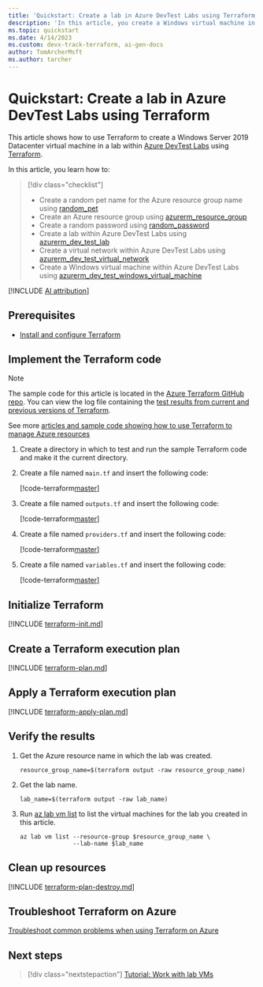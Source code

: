 ```yaml
---
title: 'Quickstart: Create a lab in Azure DevTest Labs using Terraform'
description: 'In this article, you create a Windows virtual machine in a lab within Azure DevTest Labs using Terraform'
ms.topic: quickstart
ms.date: 4/14/2023
ms.custom: devx-track-terraform, ai-gen-docs
author: TomArcherMsft
ms.author: tarcher
---
```


# Quickstart: Create a lab in Azure DevTest Labs using Terraform

This article shows how to use Terraform to create a Windows Server 2019 Datacenter virtual machine in a lab within [Azure DevTest Labs](../devtest-lab-overview.md) using [Terraform](/azure/developer/terraform).

In this article, you learn how to:

> [!div class="checklist"]
> * Create a random pet name for the Azure resource group name using [random_pet](https://registry.terraform.io/providers/hashicorp/random/latest/docs/resources/pet)
> * Create an Azure resource group using [azurerm_resource_group](https://registry.terraform.io/providers/hashicorp/azurerm/latest/docs/resources/resource_group)
> * Create a random password using [random_password](https://registry.terraform.io/providers/hashicorp/random/latest/docs/resources/password)
> * Create a lab within Azure DevTest Labs using [azurerm_dev_test_lab](https://registry.terraform.io/providers/hashicorp/azurerm/latest/docs/resources/dev_test_lab)
> * Create a virtual network within Azure DevTest Labs using [azurerm_dev_test_virtual_network](https://registry.terraform.io/providers/hashicorp/azurerm/latest/docs/resources/dev_test_virtual_network)
> * Create a Windows virtual machine within Azure DevTest Labs using [azurerm_dev_test_windows_virtual_machine](https://registry.terraform.io/providers/hashicorp/azurerm/latest/docs/resources/dev_test_windows_virtual_machine)

[!INCLUDE [AI attribution](../../../includes/ai-generated-attribution.md)]

## Prerequisites

- [Install and configure Terraform](/azure/developer/terraform/quickstart-configure)

## Implement the Terraform code

> [!NOTE]
> The sample code for this article is located in the [Azure Terraform GitHub repo](https://github.com/Azure/terraform/tree/master/quickstart/101-devtest-labs). You can view the log file containing the [test results from current and previous versions of Terraform](https://github.com/Azure/terraform/tree/master/quickstart/101-devtest-labs/TestRecord.md).
> 
> See more [articles and sample code showing how to use Terraform to manage Azure resources](/azure/terraform)

1. Create a directory in which to test and run the sample Terraform code and make it the current directory.

1. Create a file named `main.tf` and insert the following code:

    [!code-terraform[master](~/terraform_samples/quickstart/101-devtest-labs/main.tf)]

1. Create a file named `outputs.tf` and insert the following code:

    [!code-terraform[master](~/terraform_samples/quickstart/101-devtest-labs/outputs.tf)]

1. Create a file named `providers.tf` and insert the following code:

    [!code-terraform[master](~/terraform_samples/quickstart/101-devtest-labs/providers.tf)]

1. Create a file named `variables.tf` and insert the following code:

    [!code-terraform[master](~/terraform_samples/quickstart/101-devtest-labs/variables.tf)]

## Initialize Terraform

[!INCLUDE [terraform-init.md](~/azure-dev-docs-pr/articles/terraform/includes/terraform-init.md)]

## Create a Terraform execution plan

[!INCLUDE [terraform-plan.md](~/azure-dev-docs-pr/articles/terraform/includes/terraform-plan.md)]

## Apply a Terraform execution plan

[!INCLUDE [terraform-apply-plan.md](~/azure-dev-docs-pr/articles/terraform/includes/terraform-apply-plan.md)]

## Verify the results

1. Get the Azure resource name in which the lab was created.

    ```console
    resource_group_name=$(terraform output -raw resource_group_name)
    ```

1. Get the lab name.

    ```console
    lab_name=$(terraform output -raw lab_name)
    ```

1. Run [az lab vm list](/cli/azure/lab/vm#az-lab-vm-list) to list the virtual machines for the lab you created in this article.

    ```azurecli
    az lab vm list --resource-group $resource_group_name \
                   --lab-name $lab_name
    ```

## Clean up resources

[!INCLUDE [terraform-plan-destroy.md](~/azure-dev-docs-pr/articles/terraform/includes/terraform-plan-destroy.md)]

## Troubleshoot Terraform on Azure

[Troubleshoot common problems when using Terraform on Azure](/azure/developer/terraform/troubleshoot)

## Next steps

> [!div class="nextstepaction"] 
> [Tutorial: Work with lab VMs](../tutorial-use-custom-lab.md)